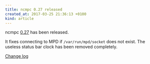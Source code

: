 ```yaml
---
title: ncmpc 0.27 released
created_at: 2017-03-25 21:36:13 +0100
kind: article
---
```


ncmpc
[0.27](http://www.musicpd.org/download/ncmpc/0/ncmpc-0.27.tar.xz) has
been released.

It fixes connecting to MPD if `/var/run/mpd/socket` does not exist.
The useless status bar clock has been removed completely.

[Change log](http://git.musicpd.org/cgit/master/ncmpc.git/plain/NEWS?h=v0.27)
